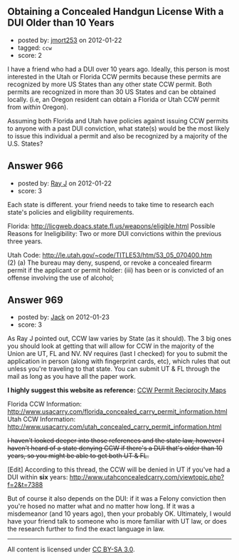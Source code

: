 ## Obtaining a Concealed Handgun License With a DUI Older than 10 Years

- posted by: [jmort253](https://stackexchange.com/users/-1/115-jmort253) on 2012-01-22
- tagged: `ccw`
- score: 2

I have a friend who had a DUI over 10 years ago. Ideally, this person is most interested in the Utah or Florida CCW permits because these permits are recognized by more US States than any other state CCW permit. Both permits are recognized in more than 30 US States and can be obtained locally. (i.e, an Oregon resident can obtain a Florida or Utah CCW permit from *within* Oregon).

Assuming both Florida and Utah have policies against issuing CCW permits to anyone with a past DUI conviction, what state(s) would be the most likely to issue this individual a permit and also be recognized by a majority of the U.S. States? 


## Answer 966

- posted by: [Ray J](https://stackexchange.com/users/-1/166-ray-j) on 2012-01-22
- score: 3

Each state is different.  your friend needs to take time to research each state's policies and eligibility requirements.

Florida:  http://licgweb.doacs.state.fl.us/weapons/eligible.html
  Possible Reasons for Ineligibility:  Two or more DUI convictions within the previous three years.

Utah Code: http://le.utah.gov/~code/TITLE53/htm/53_05_070400.htm  
(2) (a) The bureau may deny, suspend, or revoke a concealed firearm permit if the applicant or permit holder:
          (iii) has been or is convicted of an offense involving the use of alcohol;


## Answer 969

- posted by: [Jack](https://stackexchange.com/users/-1/382-jack) on 2012-01-23
- score: 3

<p>As Ray J pointed out, CCW law varies by State (as it should). The 3 big ones you should look at getting that will allow for CCW in the majority of the Union are UT, FL and NV.  NV requires (last I checked) for you to submit the application in person (along with fingerprint cards, etc), which rules that out unless you're traveling to that state. You can submit UT &amp; FL through the mail as long as you have all the paper work.</p>

<p><strong>I highly suggest this website as reference:</strong> <a href="http://www.usacarry.com/concealed_carry_permit_reciprocity_maps.html" rel="nofollow">CCW Permit Reciprocity Maps</a></p>

<p>Florida CCW Information:  <a href="http://www.usacarry.com/florida_concealed_carry_permit_information.html" rel="nofollow">http://www.usacarry.com/florida_concealed_carry_permit_information.html</a>
Utah CCW Information: <a href="http://www.usacarry.com/utah_concealed_carry_permit_information.html" rel="nofollow">http://www.usacarry.com/utah_concealed_carry_permit_information.html</a></p>

<p><strike>I haven't looked deeper into those references and the state law, however I haven't heard of a state denying CCW if there's a DUI that's older than 10 years, so you might be able to get both UT &amp; FL.</strike></p>

<p>[Edit] According to this thread, the CCW will be denied in UT if you've had a DUI within <strong>six</strong> years: <a href="http://www.utahconcealedcarry.com/viewtopic.php?f=2&amp;t=7388" rel="nofollow">http://www.utahconcealedcarry.com/viewtopic.php?f=2&amp;t=7388</a></p>

<p>But of course it also depends on the DUI: if it was a Felony conviction then you're hosed no matter what and no matter how long. If it was a misdemeanor (and 10 years ago), then your probably OK. Ultimately, I would have your friend talk to someone who is more familiar with UT law, or does the research further to find the exact language in law.</p>




---

All content is licensed under [CC BY-SA 3.0](https://creativecommons.org/licenses/by-sa/3.0/).
